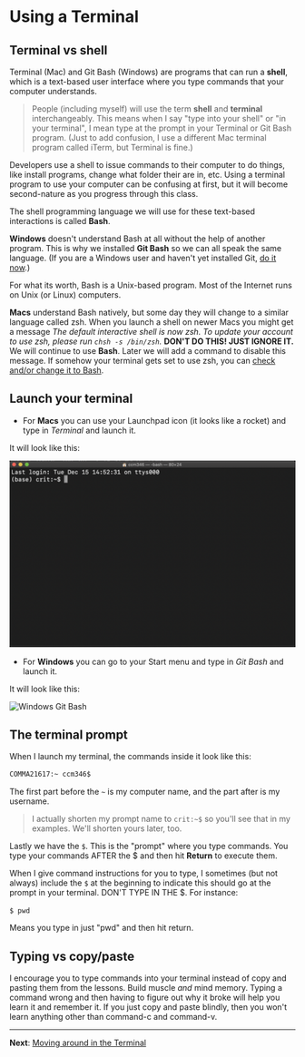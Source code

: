 # Using a Terminal

## Terminal vs shell

Terminal (Mac) and Git Bash (Windows) are programs that can run a **shell**, which is a text-based user interface where you type commands that your computer understands.

> People (including myself) will use the term **shell** and **terminal** interchangeably. This means when I say "type into your shell" or "in your terminal", I mean type at the prompt in your Terminal or Git Bash program. (Just to add confusion, I use a different Mac terminal program called iTerm, but Terminal is fine.)

Developers use a shell to issue commands to their computer to do things, like install programs, change what folder their are in, etc. Using a terminal program to use your computer can be confusing at first, but it will become second-nature as you progress through this class.

The shell programming language we will use for these text-based interactions is called **Bash**.

**Windows** doesn't understand Bash at all without the help of another program. This is why we installed **Git Bash** so we can all speak the same language. (If you are a Windows user and haven't yet installed Git, [do it now](https://github.com/utdata/icj-setting-up/blob/master/windows-01.md#install-git).)

For what its worth, Bash is a Unix-based program. Most of the Internet runs on Unix (or Linux) computers.

**Macs** understand Bash natively, but some day they will change to a similar language called zsh. When you launch a shell on newer Macs you might get a message _The default interactive shell is now zsh. To update your account to use zsh, please run `chsh -s /bin/zsh`._ **DON'T DO THIS! JUST IGNORE IT.** We will continue to use **Bash**. Later we will add a command to disable this message. If somehow your terminal gets set to use zsh, you can [check and/or change it to Bash](bash-change-mac.md).

## Launch your terminal

- For **Macs** you can use your Launchpad icon (it looks like a rocket) and type in _Terminal_ and launch it.

It will look like this:

![Mac Terminal](../../images/terminal-startup.png)

- For **Windows** you can go to your Start menu and type in _Git Bash_ and launch it.

It will look like this:

![Windows Git Bash](../../images/gitbash-startup.png)

## The terminal prompt

When I launch my terminal, the commands inside it look like this:

```bash
COMMA21617:~ ccm346$
```

The first part before the `~` is my computer name, and the part after is my username.

> I actually shorten my prompt name to `crit:~$` so you'll see that in my examples. We'll shorten yours later, too.

Lastly we have the `$`. This is the "prompt" where you type commands. You type your commands AFTER the $ and then hit **Return** to execute them.

When I give command instructions for you to type, I sometimes (but not always) include the `$` at the beginning to indicate this should go at the prompt in your terminal. DON'T TYPE IN THE $. For instance:

`$ pwd`

Means you type in just "pwd" and then hit return.

## Typing vs copy/paste

I encourage you to type commands into your terminal instead of copy and pasting them from the lessons. Build muscle _and_ mind memory. Typing a command wrong and then having to figure out why it broke will help you learn it and remember it. If you just copy and paste blindly, then you won't learn anything other than command-c and command-v.

---

**Next**: [Moving around in the Terminal](bash-02-moving-around.md)
